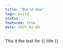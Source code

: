```yaml
---
title: "Build One"
tags: build
status: ✅
featured: true
date: 2025-02-09
---
```


This it the test for {{ title }}
